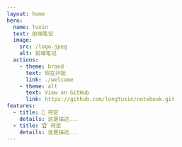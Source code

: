 ```yaml
---
layout: home
hero:
  name: Tuxin
  text: 前端笔记
  image:
    src: /logo.jpeg
    alt: 前端笔记
  actions:
    - theme: brand
      text: 现在开始
      link: ./welcome
    - theme: alt
      text: View on GitHub
      link: https://github.com/longTuxin/notebook.git
features:
  - title: 🦾 待定
    details: 这是描述...
  - title: 🏆 待定
    details: 这是描述...
---
```

